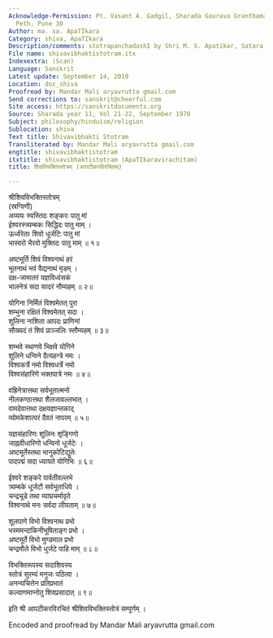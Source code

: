 ```yaml
---
Acknowledge-Permission: Pt. Vasant A. Gadgil, Sharada Gaurava Granthamala, 425 Sadashv
  Peth, Pune 30
Author: ma. sa. ApaTIkara
Category: shiva, ApaTIkara
Description/comments: stotrapanchadashI by Shri M. S. Apatikar, Satara
File name: shivavibhaktistotram.itx
Indexextra: (Scan)
Language: Sanskrit
Latest update: September 14, 2019
Location: doc_shiva
Proofread by: Mandar Mali aryavrutta gmail.com
Send corrections to: sanskrit@cheerful.com
Site access: https://sanskritdocuments.org
Source: Sharada year 11, Vol 21-22, September 1970
Subject: philosophy/hinduism/religion
Sublocation: shiva
Text title: Shivavibhakti Stotram
Transliterated by: Mandar Mali aryavrutta gmail.com
engtitle: shivavibhaktistotram
itxtitle: shivavibhaktistotram (ApaTIkaravirachitam)
title: शिवविभक्तिस्तोत्रम् (आपटीकरविरचितम्)

---
```

  
 श्रीशिवविभक्तिस्तोत्रम्   
     (स्रग्विणी)  
अव्ययः स्वस्तिदः शङ्करः पातु मां  
     ईश्वरस्त्र्यम्बकः सिद्धिदः पातु माम् ।  
ऊर्ध्वरेताः शिवो धूर्जटिः पातु मां  
     भास्वरो भैरवो मुक्तिदः पातु माम् ॥ १॥  
  
अष्टमूर्ति शिवं विश्वनाथं हरं  
     भूतनाथं भवं वैद्यनाथं मृडम् ।  
दक्ष-जामातरं यज्ञविध्वंसकं  
     भालनेत्रं सदा सादरं नौम्यहम् ॥ २॥  
  
योगिना निर्मितं विश्वमेतत् पुरा  
     शम्भुना रक्षितं विश्वमेतत् सदा ।  
शूलिना नाशिता आपदः प्राणिनां  
     सौख्यदं तं शिवं प्राञ्जलिः स्तौम्यहम् ॥ ३॥  
  
शम्भवे स्थाणवे भिक्षवे योगिने  
     शूलिने धन्विने दैत्यहन्त्रे नमः ।  
विश्वकर्त्रे नमो विश्वधर्त्रे नमो  
     विश्वसंहारिणे भक्तपात्रे नमः ॥ ४॥  
  
वह्रिनेत्रात्तथा सर्वभूतात्मनो  
     नीलकण्ठात्तथा शैलजावल्लभात् ।  
वामदेवात्तथा दक्षयज्ञान्तकाद्  
     व्योमकेशात्परं दैवतं नापरम् ॥ ५॥  
  
यज्ञसंहारिणः शूलिनः शृङ्गिणो  
     जाह्नवीधारिणो धन्विनो धूर्जटेः ।  
अष्टमूर्तेस्तथा भानुकोटिद्युतेः  
     पादपद्मं सदा ध्यायते योगिभिः ॥ ६॥  
  
ईश्वरे शङ्करे पार्वतीवल्लभे  
     त्र्यम्बके धूर्जटौ सर्वभूताधिपे ।  
चन्द्रचूडे तथा व्याघ्रचर्मावृते  
     विश्वनाथे मनः सर्वदा लीयताम् ॥ ७॥  
  
शूलपाणे विभो विश्वनाथ प्रभो  
     भस्ममन्दाकिनीभूषिताङ्ग प्रभो ।  
अष्टमूर्ते विभो मुण्डमाल प्रभो  
     चन्द्रमौले विभो धुर्जटे पाहि माम् ॥ ८॥  
  
विभक्तिरूपस्य सदाशिवस्य  
     स्तोत्रं सुरम्यं मनुजः पठित्वा ।  
अनन्यचित्तेन प्रतिप्रभातं  
     कल्याणमाप्नोतु शिवप्रसादात् ॥ ९॥  
  
इति श्री आपटीकरविरचितं श्रीशिवविभक्तिस्तोत्रं सम्पूर्णम् ।  
  
Encoded and proofread by Mandar Mali aryavrutta gmail.com  
  
